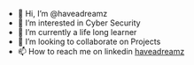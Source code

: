 

- 👋 Hi, I’m @haveadreamz
- 👀 I’m interested in Cyber Security
- 🌱 I’m currently a life long learner 
- 💞️ I’m looking to collaborate on Projects
- 📫 How to reach me on linkedin [haveadreamz](https://www.linkedin.com/in/komi-sergio-hognaglo)


<!---
YoUrW1zArD/YoUrW1zArD is a ✨ special ✨ repository because its `README.md` (this file) appears on your GitHub profile.
You can click the Preview link to take a look at your changes.
--->
